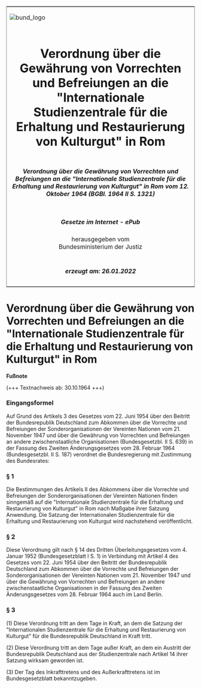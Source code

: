 <span id="DECKBLATT.html"></span>

<table border="0" frame="border" width="100%">

<tr valign="top">

<td align="left">

![bund\_logo](BfJ_2021_Web_de_de.gif)

</td>

<td align="right">

 

</td>

</tr>

<tr align="center" valign="middle">

<td colspan="2">

# Verordnung über die Gewährung von Vorrechten und Befreiungen an die "Internationale Studienzentrale für die Erhaltung und Restaurierung von Kulturgut" in Rom

</td>

</tr>

<tr align="center" valign="middle">

<td colspan="2">

##### Verordnung über die Gewährung von Vorrechten und Befreiungen an die "Internationale Studienzentrale für die Erhaltung und Restaurierung von Kulturgut" in Rom vom 12. Oktober 1964 (BGBl. 1964 II S. 1321)

</td>

</tr>

<tr align="center" valign="middle">

<td colspan="2">

  
  

##### Gesetze im Internet - ePub  
  
herausgegeben vom  
Bundesministerium der Justiz

</td>

</tr>

<tr align="center" valign="bottom">

<td colspan="2">

  
  

##### erzeugt am: 26.01.2022

</td>

</tr>

</table>

<span id="BJNR213210964.html"></span>

# Verordnung über die Gewährung von Vorrechten und Befreiungen an die "Internationale Studienzentrale für die Erhaltung und Restaurierung von Kulturgut" in Rom

<div>

  
**Fußnote**

<div class="jnhtml">

<div>

<div class="jurAbsatz">

(+++ Textnachweis ab: 30.10.1964 +++)

</div>

</div>

</div>

</div>

<span id="BJNR213210964BJNE000100314.html"></span>

### Eingangsformel  

<div>

<div class="jnhtml">

<div>

<div class="jurAbsatz">

Auf Grund des Artikels 3 des Gesetzes vom 22. Juni 1954 über den
Beitritt der Bundesrepublik Deutschland zum Abkommen über die Vorrechte
und Befreiungen der Sonderorganisationen der Vereinten Nationen vom 21.
November 1947 und über die Gewährung von Vorrechten und Befreiungen an
andere zwischenstaatliche Organisationen (Bundesgesetzbl. II S. 639) in
der Fassung des Zweiten Änderungsgesetzes vom 28. Februar 1964
(Bundesgesetzbl. II S. 187) verordnet die Bundesregierung mit Zustimmung
des Bundesrates:

</div>

</div>

</div>

</div>

<span id="BJNR213210964BJNE000200314.html"></span>

### § 1  

<div>

<div class="jnhtml">

<div>

<div class="jurAbsatz">

Die Bestimmungen des Artikels II des Abkommens über die Vorrechte und
Befreiungen der Sonderorganisationen der Vereinten Nationen finden
sinngemäß auf die "Internationale Studienzentrale für die Erhaltung und
Restaurierung von Kulturgut" in Rom nach Maßgabe ihrer Satzung
Anwendung. Die Satzung der Internationalen Studienzentrale für die
Erhaltung und Restaurierung von Kulturgut wird nachstehend
veröffentlicht.

</div>

</div>

</div>

</div>

<span id="BJNR213210964BJNE000300314.html"></span>

### § 2  

<div>

<div class="jnhtml">

<div>

<div class="jurAbsatz">

Diese Verordnung gilt nach § 14 des Dritten Überleitungsgesetzes vom 4.
Januar 1952 (Bundesgesetzblatt I S. 1) in Verbindung mit Artikel 4 des
Gesetzes vom 22. Juni 1954 über den Beitritt der Bundesrepublik
Deutschland zum Abkommen über die Vorrechte und Befreiungen der
Sonderorganisationen der Vereinten Nationen vom 21. November 1947 und
über die Gewährung von Vorrechten und Befreiungen an andere
zwischenstaatliche Organisationen in der Fassung des Zweiten
Änderungsgesetzes vom 28. Februar 1964 auch im Land Berlin.

</div>

</div>

</div>

</div>

<span id="BJNR213210964BJNE000400314.html"></span>

### § 3  

<div>

<div class="jnhtml">

<div>

<div class="jurAbsatz">

(1) Diese Verordnung tritt an dem Tage in Kraft, an dem die Satzung der
"Internationalen Studienzentrale für die Erhaltung und Restaurierung von
Kulturgut" für die Bundesrepublik Deutschland in Kraft tritt.

</div>

<div class="jurAbsatz">

(2) Diese Verordnung tritt an dem Tage außer Kraft, an dem ein Austritt
der Bundesrepublik Deutschland aus der Studienzentrale nach Artikel 14
ihrer Satzung wirksam geworden ist.

</div>

<div class="jurAbsatz">

(3) Der Tag des Inkrafttretens und des Außerkrafttretens ist im
Bundesgesetzblatt bekanntzugeben.

</div>

</div>

</div>

</div>
